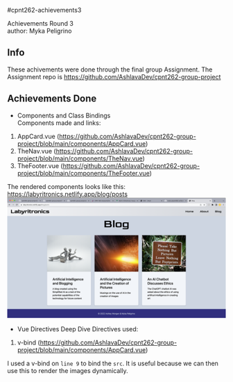 #cpnt262-achievements3

Achievements Round 3  
author: Myka Peligrino

## Info
These achivements were done through the final group Assignment. The Assignment repo is https://github.com/AshlavaDev/cpnt262-group-project

## Achievements Done
- Components and Class Bindings  
Components made and links:
1. AppCard.vue (https://github.com/AshlavaDev/cpnt262-group-project/blob/main/components/AppCard.vue)
2. TheNav.vue (https://github.com/AshlavaDev/cpnt262-group-project/blob/main/components/TheNav.vue)
3. TheFooter.vue (https://github.com/AshlavaDev/cpnt262-group-project/blob/main/components/TheFooter.vue)

The rendered components looks like this:
https://labyritronics.netlify.app/blog/posts
![rendered content](assets/img/Screenshot%202022-12-09%20at%2023.36.08.png)

- Vue Directives Deep Dive
Directives used:
1. v-bind (https://github.com/AshlavaDev/cpnt262-group-project/blob/main/components/AppCard.vue)

I used a v-bind on `line 9` to bind the `src`. It is useful because we can then use this to render the images dynamically.

